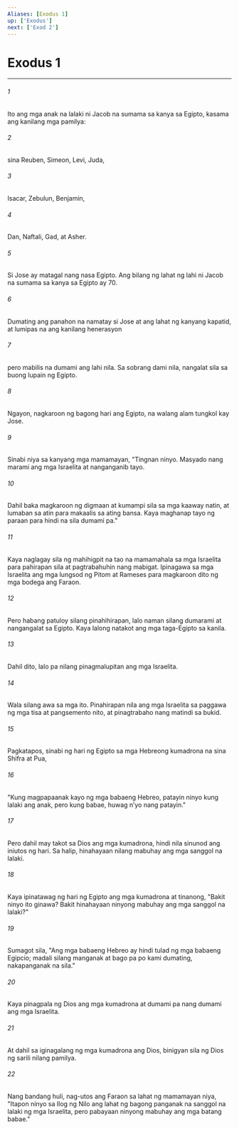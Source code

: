 ```yaml
---
Aliases: [Exodus 1]
up: ['Exodus']
next: ['Exod 2']
---
```

# Exodus 1

***

###### 1
Ito ang mga anak na lalaki ni Jacob na sumama sa kanya sa Egipto, kasama ang kanilang mga pamilya: 

###### 2
sina Reuben, Simeon, Levi, Juda, 

###### 3
Isacar, Zebulun, Benjamin, 

###### 4
Dan, Naftali, Gad, at Asher. 

###### 5
Si Jose ay matagal nang nasa Egipto. Ang bilang ng lahat ng lahi ni Jacob na sumama sa kanya sa Egipto ay 70. 

###### 6
Dumating ang panahon na namatay si Jose at ang lahat ng kanyang kapatid, at lumipas na ang kanilang henerasyon 

###### 7
pero mabilis na dumami ang lahi nila. Sa sobrang dami nila, nangalat sila sa buong lupain ng Egipto. 

###### 8
Ngayon, nagkaroon ng bagong hari ang Egipto, na walang alam tungkol kay Jose. 

###### 9
Sinabi niya sa kanyang mga mamamayan, "Tingnan ninyo. Masyado nang marami ang mga Israelita at nanganganib tayo. 

###### 10
Dahil baka magkaroon ng digmaan at kumampi sila sa mga kaaway natin, at lumaban sa atin para makaalis sa ating bansa. Kaya maghanap tayo ng paraan para hindi na sila dumami pa." 

###### 11
Kaya naglagay sila ng mahihigpit na tao na mamamahala sa mga Israelita para pahirapan sila at pagtrabahuhin nang mabigat. Ipinagawa sa mga Israelita ang mga lungsod ng Pitom at Rameses para magkaroon dito ng mga bodega ang Faraon. 

###### 12
Pero habang patuloy silang pinahihirapan, lalo naman silang dumarami at nangangalat sa Egipto. Kaya lalong natakot ang mga taga-Egipto sa kanila. 

###### 13
Dahil dito, lalo pa nilang pinagmalupitan ang mga Israelita. 

###### 14
Wala silang awa sa mga ito. Pinahirapan nila ang mga Israelita sa paggawa ng mga tisa at pangsemento nito, at pinagtrabaho nang matindi sa bukid. 

###### 15
Pagkatapos, sinabi ng hari ng Egipto sa mga Hebreong kumadrona na sina Shifra at Pua, 

###### 16
"Kung magpapaanak kayo ng mga babaeng Hebreo, patayin ninyo kung lalaki ang anak, pero kung babae, huwag nʼyo nang patayin." 

###### 17
Pero dahil may takot sa Dios ang mga kumadrona, hindi nila sinunod ang iniutos ng hari. Sa halip, hinahayaan nilang mabuhay ang mga sanggol na lalaki. 

###### 18
Kaya ipinatawag ng hari ng Egipto ang mga kumadrona at tinanong, "Bakit ninyo ito ginawa? Bakit hinahayaan ninyong mabuhay ang mga sanggol na lalaki?" 

###### 19
Sumagot sila, "Ang mga babaeng Hebreo ay hindi tulad ng mga babaeng Egipcio; madali silang manganak at bago pa po kami dumating, nakapanganak na sila." 

###### 20
Kaya pinagpala ng Dios ang mga kumadrona at dumami pa nang dumami ang mga Israelita. 

###### 21
At dahil sa iginagalang ng mga kumadrona ang Dios, binigyan sila ng Dios ng sarili nilang pamilya. 

###### 22
Nang bandang huli, nag-utos ang Faraon sa lahat ng mamamayan niya, "Itapon ninyo sa Ilog ng Nilo ang lahat ng bagong panganak na sanggol na lalaki ng mga Israelita, pero pabayaan ninyong mabuhay ang mga batang babae."
